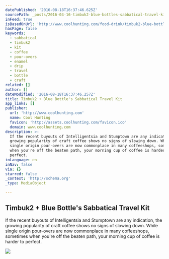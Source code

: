```yaml
---
datePublished: '2016-08-18T16:37:46.625Z'
sourcePath: _posts/2016-04-16-timbuk2-blue-bottles-sabbatical-travel-kit.md
inFeed: true
isBasedOnUrl: 'http://www.coolhunting.com/food-drink/timbuk2-blue-bottle-travel-kit-coffee'
hasPage: false
keywords:
  - sabbatical
  - timbuk2
  - kit
  - coffee
  - pour-overs
  - enamel
  - drip
  - travel
  - bottle
  - craft
related: []
author: []
dateModified: '2016-08-18T16:37:46.257Z'
title: Timbuk2 + Blue Bottle's Sabbatical Travel Kit
app_links: []
publisher:
  url: 'http://www.coolhunting.com'
  name: Cool Hunting
  favicon: 'http://assets.coolhunting.com/favicon.ico'
  domain: www.coolhunting.com
description: >-
  If the recent buyouts of Intelligentsia and Stumptown are any indication, the
  growing popularity of craft coffee shows no signs of slowing down. While
  single origin pour-overs are now commonplace in many coffeeshops, sometimes
  when you're off the beaten path, your morning cup of coffee is harder to
  perfect.
inLanguage: en
inNav: false
via: {}
starred: false
_context: 'http://schema.org'
_type: MediaObject

---
```

<article style=""><h1>Timbuk2 + Blue Bottle's Sabbatical Travel Kit</h1><p>If the recent buyouts of Intelligentsia and Stumptown are any indication, the growing popularity of craft coffee shows no signs of slowing down. While single origin pour-overs are now commonplace in many coffeeshops, sometimes when you're off the beaten path, your morning cup of coffee is harder to perfect.</p><img src="http://assets.coolhunting.com/coolhunting/2015/11/18/large_timbuk2-blue-bottle-thumb.jpg" /></article>
